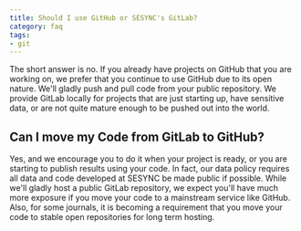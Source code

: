 ```yaml
---
title: Should I use GitHub or SESYNC's GitLab?
category: faq
tags: 
- git
---
```



The short answer is no. If you already have projects on GitHub that you are working on, we prefer that you continue to use
GitHub due to its open nature. We'll gladly push and pull code from your public repository. We provide GitLab locally for
projects that are just starting up, have sensitive data, or are not quite mature enough to be pushed out into the world.

## Can I move my Code from GitLab to GitHub?

Yes, and we encourage you to do it when your project is ready, or you are starting to publish results using your code.
In fact, our data policy requires all data and code developed at SESYNC be made public if possible. While we'll gladly
host a public GitLab repository, we expect you'll have much more exposure if you move your code to a mainstream service
like GitHub. Also, for some journals, it is becoming a requirement that you move your code to stable open repositories
for long term hosting.
